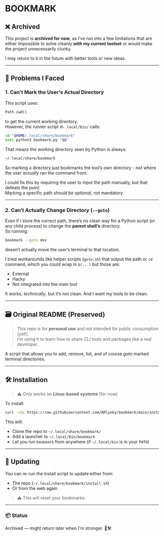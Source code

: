 # BOOKMARK

## ❌ Archived

This project is **archived for now**, as I’ve run into a few limitations that
are either impossible to solve cleanly **with my current toolset**
or would make the project unnecessarily clunky.

I may return to it in the future with better tools or new ideas.

---

## 🚧 Problems I Faced

### 1. Can't Mark the User's Actual Directory

This script uses:

```python
Path.cwd()
```

to get the current working directory.  
However, the runner script in `.local/bin/` calls:

```bash
cd "$HOME/.local/share/bookmark"
exec python3 bookmark.py "$@"
```

That means the working directory seen by Python is always:

```bash
~/.local/share/bookmark
```

So marking a directory just bookmarks the tool’s own directory -
not where the user *actually* ran the command from.

I could fix this by requiring the user to input the path manually,
but that defeats the point.  
Marking a specific path *should be optional*, not mandatory.

---

### 2. Can’t Actually Change Directory (`--goto`)

Even if I store the correct path, there’s no clean way for
a Python script (or any child process) to change
the **parent shell’s** directory.  
So running:

```bash
bookmark --goto dev
```

doesn’t actually move the user’s terminal to that location.

I tried workarounds like helper scripts (`goto.sh`)
that output the path or `cd` command, which you could wrap in `$(...)`
but those are:

- External
- Hacky
- Not integrated into the main tool

It works, *technically*, but it’s not clean. And I want my tools to be clean.

---

## 🗃️ Original README (Preserved)

> This repo is for **personal use** and not intended for
public consumption (yet!)  
> I’m using it to learn how to share CLI tools and packages like a real developer.

A script that allows you to add, remove, list, and of course *goto* marked
terminal directories.

---

## 🛠 Installation

> ⚠️ Only works on **Linux-based systems** (for now)

To install:

```bash
curl -sSL https://raw.githubusercontent.com/ARlynky/bookmark/main/install.sh | bash
```

This will:

- Clone the repo to `~/.local/share/bookmark/`
- Add a launcher to `~/.local/bin/bookmark`
- Let you run `bookmark` from anywhere (if `~/.local/bin` is in your `PATH`)

---

## 🔁 Updating

You can re-run the install script to update either from:

- The repo (`~/.local/share/bookmark/install.sh`)
- Or from the web again

> ⚠️ This will reset your bookmarks.

---

### 📦 Status

Archived — might return later when I'm stronger. 🧠🛠
